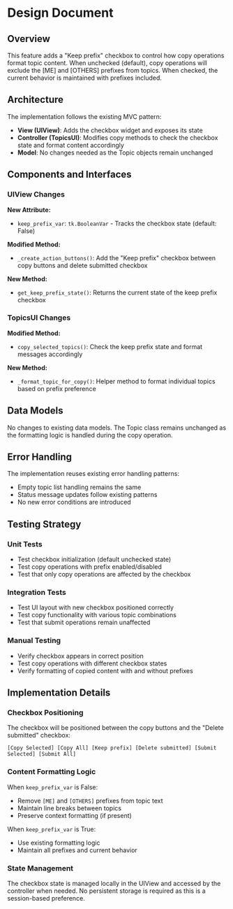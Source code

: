 # Design Document

## Overview

This feature adds a "Keep prefix" checkbox to control how copy operations format topic content. When unchecked (default), copy operations will exclude the [ME] and [OTHERS] prefixes from topics. When checked, the current behavior is maintained with prefixes included.

## Architecture

The implementation follows the existing MVC pattern:
- **View (UIView)**: Adds the checkbox widget and exposes its state
- **Controller (TopicsUI)**: Modifies copy methods to check the checkbox state and format content accordingly
- **Model**: No changes needed as the Topic objects remain unchanged

## Components and Interfaces

### UIView Changes

**New Attribute:**
- `keep_prefix_var`: `tk.BooleanVar` - Tracks the checkbox state (default: False)

**Modified Method:**
- `_create_action_buttons()`: Add the "Keep prefix" checkbox between copy buttons and delete submitted checkbox

**New Method:**
- `get_keep_prefix_state()`: Returns the current state of the keep prefix checkbox

### TopicsUI Changes

**Modified Method:**
- `copy_selected_topics()`: Check the keep prefix state and format messages accordingly

**New Method:**
- `_format_topic_for_copy()`: Helper method to format individual topics based on prefix preference

## Data Models

No changes to existing data models. The Topic class remains unchanged as the formatting logic is handled during the copy operation.

## Error Handling

The implementation reuses existing error handling patterns:
- Empty topic list handling remains the same
- Status message updates follow existing patterns
- No new error conditions are introduced

## Testing Strategy

### Unit Tests
- Test checkbox initialization (default unchecked state)
- Test copy operations with prefix enabled/disabled
- Test that only copy operations are affected by the checkbox

### Integration Tests  
- Test UI layout with new checkbox positioned correctly
- Test copy functionality with various topic combinations
- Test that submit operations remain unaffected

### Manual Testing
- Verify checkbox appears in correct position
- Test copy operations with different checkbox states
- Verify formatting of copied content with and without prefixes

## Implementation Details

### Checkbox Positioning
The checkbox will be positioned between the copy buttons and the "Delete submitted" checkbox:
```
[Copy Selected] [Copy All] [Keep prefix] [Delete submitted] [Submit Selected] [Submit All]
```

### Content Formatting Logic
When `keep_prefix_var` is False:
- Remove `[ME]` and `[OTHERS]` prefixes from topic text
- Maintain line breaks between topics
- Preserve context formatting (if present)

When `keep_prefix_var` is True:
- Use existing formatting logic
- Maintain all prefixes and current behavior

### State Management
The checkbox state is managed locally in the UIView and accessed by the controller when needed. No persistent storage is required as this is a session-based preference.